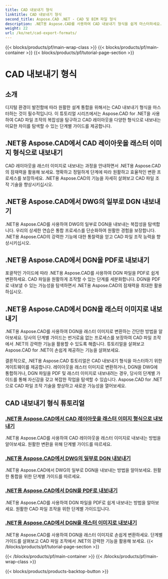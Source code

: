```yaml
---
title: CAD 내보내기 형식
linktitle: CAD 내보내기 형식
second_title: Aspose.CAD .NET - CAD 및 BIM 파일 형식
description: .NET용 Aspose.CAD를 사용하여 CAD 내보내기 형식을 쉽게 마스터하세요. 튜토리얼을 통해 CAD 레이아웃을 변환하고 DGN 파일을 PDF 및 래스터 이미지로 내보내는 방법을 알아보세요.
weight: 22
url: /ko/net/cad-export-formats/
---
```


{{< blocks/products/pf/main-wrap-class >}}
{{< blocks/products/pf/main-container >}}
{{< blocks/products/pf/tutorial-page-section >}}

# CAD 내보내기 형식


## 소개

디지털 환경이 발전함에 따라 원활한 설계 통합을 위해서는 CAD 내보내기 형식을 마스터하는 것이 필수적입니다. 이 튜토리얼 시리즈에서는 Aspose.CAD for .NET을 사용하여 CAD 파일 조작의 복잡성을 탐구하고 CAD 레이아웃을 다양한 형식으로 내보내는 미묘한 차이를 탐색할 수 있는 단계별 가이드를 제공합니다.

## .NET용 Aspose.CAD에서 CAD 레이아웃을 래스터 이미지 형식으로 내보내기

CAD 레이아웃을 래스터 이미지로 내보내는 과정을 안내하면서 .NET용 Aspose.CAD의 잠재력을 활용해 보세요. 명확하고 정밀하게 단계에 따라 원활하고 효율적인 변환 프로세스를 보장하세요. .NET용 Aspose.CAD의 기능을 자세히 살펴보고 CAD 파일 조작 기술을 향상시키십시오.

## .NET용 Aspose.CAD에서 DWG의 일부로 DGN 내보내기

.NET용 Aspose.CAD를 사용하여 DWG의 일부로 DGN을 내보내는 복잡성을 탐색합니다. 우리의 상세한 연습은 통합 프로세스를 단순화하여 원활한 경험을 보장합니다. .NET용 Aspose.CAD의 강력한 기능에 대한 통찰력을 얻고 CAD 파일 조작 능력을 향상시키십시오.

## .NET용 Aspose.CAD에서 DGN을 PDF로 내보내기

포괄적인 가이드에 따라 .NET용 Aspose.CAD를 사용하여 DGN 파일을 PDF로 쉽게 변환하세요. CAD 파일을 원활하게 조작할 수 있는 단계를 세분화합니다. DGN을 PDF로 내보낼 수 있는 가능성을 탐색하면서 .NET용 Aspose.CAD의 잠재력을 최대한 활용하십시오.

## .NET용 Aspose.CAD에서 DGN을 래스터 이미지로 내보내기

.NET용 Aspose.CAD를 사용하여 DGN을 래스터 이미지로 변환하는 간단한 방법을 알아보세요. 당사의 단계별 가이드는 번거로움 없는 프로세스를 보장하여 CAD 파일 조작에서 .NET의 강력한 기능을 활용할 수 있도록 해줍니다. 튜토리얼을 살펴보고 Aspose.CAD for .NET이 손쉽게 제공하는 기능을 살펴보세요.

결론적으로, .NET용 Aspose.CAD 튜토리얼은 CAD 내보내기 형식을 마스터하기 위한 게이트웨이를 제공합니다. 레이아웃을 래스터 이미지로 변환하거나, DGN을 DWG에 통합하거나, DGN 파일을 PDF 및 래스터 이미지로 내보내려는 경우, 당사의 단계별 가이드를 통해 자신감을 갖고 복잡한 작업을 탐색할 수 있습니다. Aspose.CAD for .NET으로 CAD 파일 조작 기술을 향상하고 새로운 가능성을 열어보세요.
## CAD 내보내기 형식 튜토리얼
### [.NET용 Aspose.CAD에서 CAD 레이아웃을 래스터 이미지 형식으로 내보내기](./export-cad-layouts-to-raster-image-formats/)
.NET용 Aspose.CAD를 사용하여 CAD 레이아웃을 래스터 이미지로 내보내는 방법을 알아보세요. 원활한 변환을 위해 단계별 가이드를 따르세요.
### [.NET용 Aspose.CAD에서 DWG의 일부로 DGN 내보내기](./export-dgn-as-part-of-dwg/)
.NET용 Aspose.CAD에서 DWG의 일부로 DGN을 내보내는 방법을 알아보세요. 원활한 통합을 위한 단계별 가이드를 따르세요.
### [.NET용 Aspose.CAD에서 DGN을 PDF로 내보내기](./export-dgn-to-pdf/)
.NET용 Aspose.CAD를 사용하여 DGN 파일을 PDF로 쉽게 내보내는 방법을 알아보세요. 원활한 CAD 파일 조작을 위한 단계별 가이드입니다.
### [.NET용 Aspose.CAD에서 DGN을 래스터 이미지로 내보내기](./export-dgn-to-raster-image/)
.NET용 Aspose.CAD를 사용하여 DGN을 래스터 이미지로 손쉽게 변환하세요. 단계별 가이드를 살펴보고 CAD 파일 조작에서 .NET의 강력한 기능을 활용해 보세요.
{{< /blocks/products/pf/tutorial-page-section >}}

{{< /blocks/products/pf/main-container >}}
{{< /blocks/products/pf/main-wrap-class >}}

{{< blocks/products/products-backtop-button >}}
